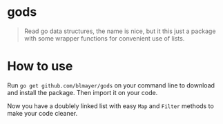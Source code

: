 # gods

> Read go data structures, the name is nice, but it this just
> a package with some wrapper functions for convenient use of
> lists.


# How to use

Run `go get github.com/blmayer/gods` on your command line to
download and install the package. Then import it on your code.

Now you have a doublely linked list with easy `Map` and `Filter`
methods to make your code cleaner.

